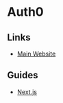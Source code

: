 # Auth0

<!--
https://app.pluralsight.com/library/courses/react-auth0-authentication-security/table-of-contents
https://www.linkedin.com/learning/react-securing-applications-2
https://www.linkedin.com/learning/serverless-architecture
https://egghead.io/blog/saas-app-with-nextjs-prisma-auth0-and-stripe
-->

## Links

- [Main Website](https://auth0.com/)

## Guides

- [Next.js](https://auth0.com/docs/quickstart/webapp/nextjs)
